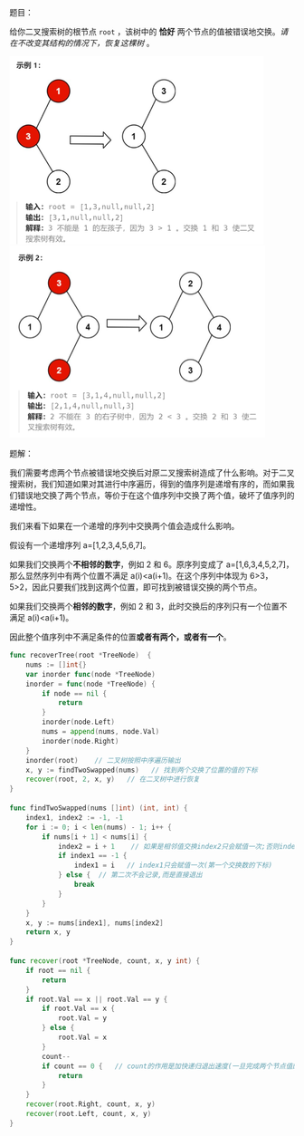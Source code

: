 题目：

给你二叉搜索树的根节点 `root` ，该树中的 **恰好** 两个节点的值被错误地交换。*请在不改变其结构的情况下，恢复这棵树* 。

<img src="99.恢复二叉搜索树.assets/image-20230826155921530.png" alt="image-20230826155921530" style="zoom:50%;" />

<img src="99.恢复二叉搜索树.assets/image-20230826155933197.png" alt="image-20230826155933197" style="zoom:50%;" />

题解：

我们需要考虑两个节点被错误地交换后对原二叉搜索树造成了什么影响。对于二叉搜索树，我们知道如果对其进行中序遍历，得到的值序列是递增有序的，而如果我们错误地交换了两个节点，等价于在这个值序列中交换了两个值，破坏了值序列的递增性。

我们来看下如果在一个递增的序列中交换两个值会造成什么影响。

假设有一个递增序列 a=[1,2,3,4,5,6,7]。

如果我们交换两个**不相邻的数字**，例如 2 和 6。原序列变成了 a=[1,6,3,4,5,2,7]，那么显然序列中有两个位置不满足 a(i)<a(i+1)。在这个序列中体现为 6>3，5>2，因此只要我们找到这两个位置，即可找到被错误交换的两个节点。

如果我们交换两个**相邻的数字**，例如 2 和 3，此时交换后的序列只有一个位置不满足 a(i)<a(i+1)。

因此整个值序列中不满足条件的位置**或者有两个，或者有一个**。

```go
func recoverTree(root *TreeNode)  {
    nums := []int{}
    var inorder func(node *TreeNode)
    inorder = func(node *TreeNode) {
        if node == nil {
            return
        }
        inorder(node.Left)
        nums = append(nums, node.Val)
        inorder(node.Right)
    }
    inorder(root)    // 二叉树按照中序遍历输出
    x, y := findTwoSwapped(nums)   // 找到两个交换了位置的值的下标
    recover(root, 2, x, y)   // 在二叉树中进行恢复
}

func findTwoSwapped(nums []int) (int, int) {
    index1, index2 := -1, -1
    for i := 0; i < len(nums) - 1; i++ {
        if nums[i + 1] < nums[i] {
            index2 = i + 1    // 如果是相邻值交换index2只会赋值一次;否则index2会赋值两次(第二个交换数的下标)
            if index1 == -1 {
                index1 = i   // index1只会赋值一次(第一个交换数的下标)
            } else {  // 第二次不会记录,而是直接退出
                break
            }
        }
    }
    x, y := nums[index1], nums[index2]
    return x, y
}

func recover(root *TreeNode, count, x, y int) {
    if root == nil {
        return
    }
    if root.Val == x || root.Val == y {
        if root.Val == x {
            root.Val = y
        } else {
            root.Val = x
        }
        count--
        if count == 0 {   // count的作用是加快递归退出速度(一旦完成两个节点值的交换就可以立即退出了)
            return
        }
    }
    recover(root.Right, count, x, y)
    recover(root.Left, count, x, y)
}
```

